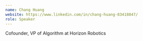```yaml
---
name: Chang Huang
website: https://www.linkedin.com/in/chang-huang-83418847/
role: Speaker
---
```


Cofounder, VP of Algorithm at Horizon Robotics
